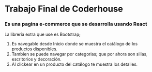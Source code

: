 <h1>Trabajo Final de Coderhouse</h1>
<h3>Es una pagina e-commerce que se desarrolla usando React</h3>

La librería extra que use es Bootstrap;

1. Es navegable desde Inicio donde se muestra el catálogo de los productos disponibles.
2. Tambien se puede navegar por categorias; que por ahora son sillas, escritorios y decoración.
3. Al clickear en un producto del catálogo te muestra los detalles.

